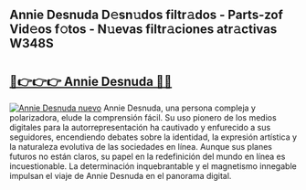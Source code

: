 ## Annie Desnuda D𝚎sn𝚞dos filtr𝚊dos - Parts-zof Vid𝚎os f𝚘tos - N𝚞evas filtr𝚊ciones atr𝚊ctivas W348S

# <h2><a href="http://mbcatry.tromn.icu/?c=Annie+Desnuda">🔗👉👉👉 Annie Desnuda 🔗🔗</a></h2>

[![Annie Desnuda nuevo](https://i.imgur.com/pEAQMta.gif)](http://mbcatry.tromn.icu/?c=Annie+Desnuda)
Annie Desnuda, una persona compleja y polarizadora, elude la comprensión fácil. Su uso pionero de los medios digitales para la autorrepresentación ha cautivado y enfurecido a sus seguidores, encendiendo debates sobre la identidad, la expresión artística y la naturaleza evolutiva de las sociedades en línea. Aunque sus planes futuros no están claros, su papel en la redefinición del mundo en línea es incuestionable. La determinación inquebrantable y el magnetismo innegable impulsan el viaje de Annie Desnuda en el panorama digital.
